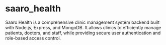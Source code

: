 # saaro_health
Saaro Health is a comprehensive clinic management system backend built with Node.js, Express, and MongoDB. It allows clinics to efficiently manage patients, doctors, and staff, while providing secure user authentication and role-based access control. 
